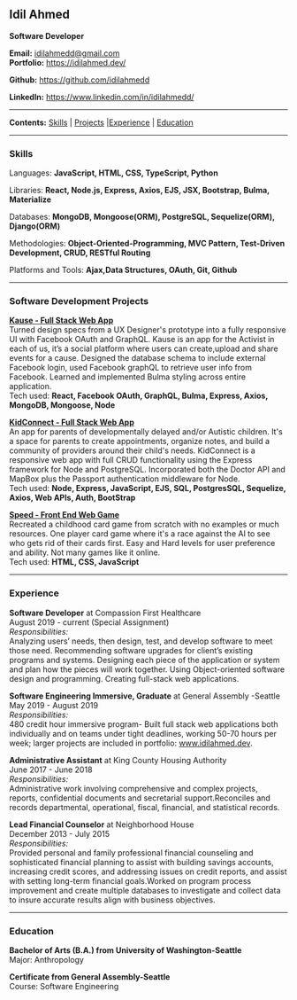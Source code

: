 ## Idil Ahmed  

**Software Developer**   

**Email:** idilahmedd@gmail.com  
**Portfolio:** https://idilahmed.dev/

**Github:** https://github.com/idilahmedd  

**LinkedIn:** https://www.linkedin.com/in/idilahmedd/  

---
**Contents:** [Skills](#skills) | [Projects](#Software-development-projects) |[Experience](#experience) | [Education](#education) 

---
### Skills  

Languages: **JavaScript, HTML, CSS, TypeScript, Python**  

Libraries: **React, Node.js, Express, Axios, EJS, JSX, Bootstrap, Bulma, Materialize** 

Databases: **MongoDB, Mongoose(ORM), PostgreSQL, Sequelize(ORM), Django(ORM)**

Methodologies: **Object-Oriented-Programming, MVC Pattern, Test-Driven Development, CRUD, RESTful Routing** 

Platforms and Tools: **Ajax,Data Structures, OAuth, Git, Github**  

---
### Software Development Projects 

**[Kause - Full Stack Web App](https://kause.herokuapp.com/)**  
Turned design specs from a UX Designer's prototype into a fully responsive UI with Facebook OAuth and GraphQL. Kause is an app for the Activist in each of us, it’s a social platform where users can create,upload and share events for a cause. Designed the database schema to include external Facebook login, used Facebook graphQL to retrieve user info from Facebook. Learned and implemented Bulma styling across entire application.     
Tech used:  **React, Facebook OAuth, GraphQL, Bulma, Express, Axios, MongoDB, Mongoose, Node**  

**[KidConnect - Full Stack Web App](https://calm-lake-78124.herokuapp.com/)**  
An app for parents of developmentally delayed and/or Autistic children. It's a space for parents to create appointments, organize notes, and build a community of providers around their child's needs. KidConnect is a responsive web app with full CRUD functionality using the Express framework for Node and PostgreSQL. Incorporated both the Doctor API and MapBox plus the Passport authentication middleware for Node.  
Tech used:  **Node, Express, JavaScript, EJS, SQL, PostgresSQL, Sequelize, Axios, Web APIs, Auth, BootStrap**  

**[Speed - Front End Web Game](https://idilahmedd.github.io/project1/)**  
Recreated a childhood card game from scratch with no examples or much resources. One player card
game where it's a race against the AI to see who gets rid of their cards first. Easy and Hard levels for user preference and ability. Not many games like it online.  
Tech used:  **HTML, CSS, JavaScript**  


---
### Experience

**Software Developer** at Compassion First Healthcare    
August 2019 - current (Special Assignment)  
*Responsibilities:*   
Analyzing users’ needs, then design, test, and develop software to meet those need. Recommending software upgrades for client’s existing programs and systems. Designing each piece of the application or system and plan how the pieces will work together. Using Object-oriented software design and programming. Creating full-stack web applications.

**Software Engineering Immersive, Graduate** at General Assembly -Seattle   
May 2019 - August 2019  
*Responsibilities:*  
480 credit hour immersive program-
Built full stack web applications both individually and on teams under tight deadlines, working 50-70 hours per week; larger projects are included in portfolio: www.idilahmed.dev. 

**Administrative Assistant** at King County Housing Authority  
June 2017 - June 2018  
*Responsibilities:*    
Administrative work involving comprehensive and complex projects, reports, confidential documents and
secretarial support.Reconciles and records departmental, operational, fiscal, financial, and statistical records.

**Lead Financial Counselor** at Neighborhood House  
December 2013 - July 2015  
*Responsibilities:*   
Provided personal and family professional financial counseling and sophisticated financial planning to
assist with building savings accounts, increasing credit scores, and addressing issues on credit reports, and assist with setting long-term financial goals.Worked on program process improvement and create multiple databases to investigate and collect data to insure accurate results align with business objectives.

--- 
### Education  

**Bachelor of Arts (B.A.) from University of Washington-Seattle**  
Major: Anthropology  

**Certificate from General Assembly-Seattle**  
Course: Software Engineering  

